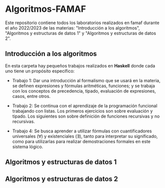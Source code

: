 # Algoritmos-FAMAF
Este repositorio contiene todos los laboratorios realizados en famaf durante el año 2022/2023 de las materias: "Introducción a los algoritmos", "Algoritmos y estructuras de datos 1" y "Algoritmos y estructuras de datos 2".

## Introducción a los algoritmos
En esta carpeta hay pequeños trabajos realizados en **Haskell** donde cada uno tiene un propósito específico:
- Trabajo 1: Dar una introducción al formalismo que se usará en la materia, se definen expresiones y fórmulas aritméticas, 
funciones; y se trabaja con los conceptos de precedencia, tipado, evaluación de expresiones, casos, entre otros.

- Trabajo 2: Se continua con el aprendizaje de la programación funcional trabajando con listas. Los primeros ejercicios son sobre 
evaluación y tipado. Los siguientes son sobre definición de funciones recursivas y no recursivas.

- Trabajo 4: Se busca aprender a utilizar fórmulas con cuantificadores universales
(∀) y existenciales (∃), tanto para interpretar su significado, como para utilizarlas para realizar demostraciones
formales en este sistema lógico.

## Algoritmos y estructuras de datos 1

## Algoritmos y estructuras de datos 2